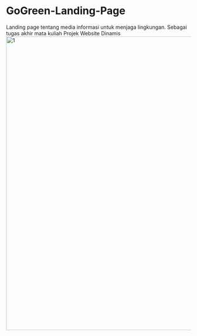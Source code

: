 # GoGreen-Landing-Page
Landing page tentang media informasi untuk menjaga lingkungan. Sebagai tugas akhir mata kuliah Projek Website Dinamis
<img width="800" alt="1" src="https://github.com/dandiFsaputra/GoGreen-Landing-Page/assets/96033746/5d79bd4b-65f7-4161-97ea-06e566c09685">
